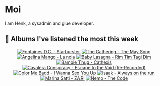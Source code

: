 # Moi

I am Henk, a sysadmin and glue developer.

## 🎵 Albums I've listened the most this week
<!-- lastfm -->
<p align="center"><a href="https://www.last.fm/music/Fontaines+D.C./Starburster"><img src="https://lastfm.freetls.fastly.net/i/u/64s/bb5b2a615f93ddbd2fa59ebb81890057.jpg" title="Fontaines D.C. - Starburster"></a> <a href="https://www.last.fm/music/The+Gathering/The+May+Song"><img src="https://lastfm.freetls.fastly.net/i/u/64s/acbdae91d18440fe85347f9a51972e8b.jpg" title="The Gathering - The May Song"></a> <a href="https://www.last.fm/music/Angelina+Mango/La+noia"><img src="https://lastfm.freetls.fastly.net/i/u/64s/cbedf8adc574b04593f795b68f792b2d.jpg" title="Angelina Mango - La noia"></a> <a href="https://www.last.fm/music/Baby+Lasagna/Rim+Tim+Tagi+Dim"><img src="https://lastfm.freetls.fastly.net/i/u/64s/376a7ee565c2cf304ef7a714e2ab474a.jpg" title="Baby Lasagna - Rim Tim Tagi Dim"></a> <a href="https://www.last.fm/music/Bambie+Thug/Cathexis"><img src="https://lastfm.freetls.fastly.net/i/u/64s/c32b00dc8ab3cf264c000840388bbcd0.jpg" title="Bambie Thug - Cathexis"></a> <a href="https://www.last.fm/music/Cavalera+Conspiracy/Escape+to+the+Void+(Re-Recorded)"><img src="https://lastfm.freetls.fastly.net/i/u/64s/e34498dab36f6b4aab2a1ed19a2ce05e.jpg" title="Cavalera Conspiracy - Escape to the Void (Re-Recorded)"></a> <a href="https://www.last.fm/music/Color+Me+Badd/I+Wanna+Sex+You+Up"><img src="https://lastfm.freetls.fastly.net/i/u/64s/3583177e9d042360a9c6d999269fe052.jpg" title="Color Me Badd - I Wanna Sex You Up"></a> <a href="https://www.last.fm/music/Isaak/Always+on+the+run"><img src="https://lastfm.freetls.fastly.net/i/u/64s/e95b40eb5b575b28886014e6eb76c4b4.jpg" title="Isaak - Always on the run"></a> <a href="https://www.last.fm/music/Marina+Satti/ZARI"><img src="https://lastfm.freetls.fastly.net/i/u/64s/9463006c4e8480ebc7f46b8485730bfa.jpg" title="Marina Satti - ZARI"></a> <a href="https://www.last.fm/music/Nemo/The+Code"><img src="https://lastfm.freetls.fastly.net/i/u/64s/c9ad50567e38097061e5fcb0d40bff02.jpg" title="Nemo - The Code"></a> </p>
